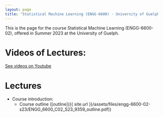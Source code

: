 ```yaml
---
layout: page
title: "Statistical Machine Learning (ENGG-6600) - University of Guelph"
---
```


This is the page for the course Statistical Machine Learning (ENGG-6600-02), offered in Summer 2023 at the University of Guelph.

# Videos of Lectures:

[See videos on Youtube](https://www.youtube.com/@bghojogh)

# Lectures

- Course introduction:
  - Course outline ([outline]({{ site.url }}/assets/files/engg-6600-02-s23/ENGG_6600_C02_S23_9359_outline.pdf))

